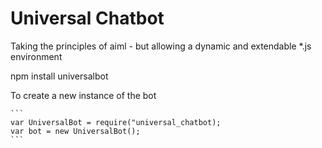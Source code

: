 # Universal Chatbot

Taking the principles of aiml - but allowing a dynamic and extendable *.js environment


npm install universalbot


To create a new instance of the bot


    ```
    var UniversalBot = require("universal_chatbot);
    var bot = new UniversalBot();
    ```